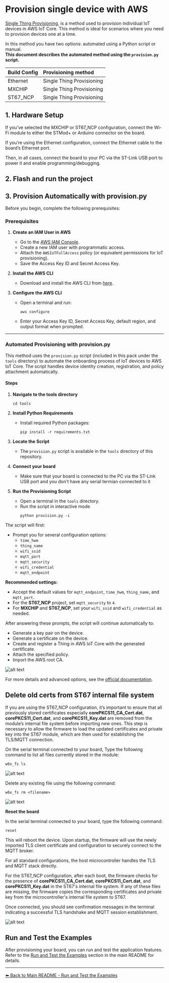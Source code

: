 # Provision single device with AWS

[Single Thing Provisioning](https://docs.aws.amazon.com/iot/latest/developerguide/single-thing-provisioning.html), is a method used to provision individual IoT devices in AWS IoT Core. This method is ideal for scenarios where you need to provision devices one at a time.

In this method you have two options: automated using a Python script or manual.  
**This document describes the automated method using the `provision.py` script.**

|       Build Config          | Provisioning method       |
|:---------                   |:----------                |
| Ethernet                    | Single Thing Provisioning |
| MXCHIP                      | Single Thing Provisioning |
| ST67_NCP                    | Single Thing Provisioning |

## 1. Hardware Setup

If you’ve selected the MXCHIP or ST67_NCP configuration, connect the Wi-Fi module to either the STMod+ or Arduino connector on the board.

If you’re using the Ethernet configuration, connect the Ethernet cable to the board’s Ethernet port.

Then, in all cases, connect the board to your PC via the ST-Link USB port to power it and enable programming/debugging.

## 2. Flash and run the project


## 3. Provision Automatically with provision.py

Before you begin, complete the following prerequisites:

### Prerequisites

1. **Create an IAM User in AWS**
   - Go to the [AWS IAM Console](https://console.aws.amazon.com/iam/).
   - Create a new IAM user with programmatic access.
   - Attach the `AWSIoTFullAccess` policy (or equivalent permissions for IoT provisioning).
   - Save the Access Key ID and Secret Access Key.

2. **Install the AWS CLI**
   - Download and install the AWS CLI from [here](https://docs.aws.amazon.com/cli/latest/userguide/getting-started-install.html).

3. **Configure the AWS CLI**
   - Open a terminal and run:
     ```
     aws configure
     ```
   - Enter your Access Key ID, Secret Access Key, default region, and output format when prompted.

---

### Automated Provisioning with provision.py

This method uses the `provision.py` script (included in this pack under the `tools` directory) to automate the onboarding process of IoT devices to AWS IoT Core. The script handles device identity creation, registration, and policy attachment automatically.

#### Steps

1. **Navigate to the tools directory**

     ```
     cd tools
     ```

2. **Install Python Requirements**

   - Install required Python packages:
     ```
     pip install -r requirements.txt
     ```
3. **Locate the Script**
   - The `provision.py` script is available in the `tools` directory of this repository.

4. **Connect your board**
   - Make sure that your board is connected to the PC via the ST-Link USB port and you don't have any serial termian connected to it

5. **Run the Provisioning Script**
   - Open a terminal in the `tools` directory.
   - Run the script in interactive mode
     ```
     python provision.py -i
     ```    
The script will first:

- Prompt you for several configuration options:
  - `time_hwm`
  - `thing_name`
  - `wifi_ssid`
  - `mqtt_port`
  - `mqtt_security`
  - `wifi_credential`
  - `mqtt_endpoint`

**Recommended settings:**
- Accept the default values for `mqtt_endpoint`, `time_hwm`, `thing_name`, and `mqtt_port`.
- For the **ST67_NCP** project, set `mqtt_security` to `4`.
- For **MXCHIP** and **ST67_NCP**, set your `wifi_ssid` and `wifi_credential` as needed.

After answering these prompts, the script will continue automatically to:

- Generate a key pair on the device.
- Generate a certificate on the device.
- Create and register a Thing in AWS IoT Core with the generated certificate.
- Attach the specified policy.
- Import the AWS root CA.

 ![alt text](assets/provision_py.png)

For more details and advanced options, see the [official documentation](https://github.com/FreeRTOS/iot-reference-stm32u5/blob/main/Getting_Started_Guide.md#option-8a-provision-automatically-with-provisionpy).

## Delete old certs from ST67 internal file system

If you are using the ST67_NCP configuration, it’s important to ensure that all previously stored certificates especially **corePKCS11_CA_Cert.dat**, **corePKCS11_Cert.dat**, and **corePKCS11_Key.dat** are removed from the module’s internal file system before importing new ones. This step is necessary to allow the firmware to load the updated certificates and private key into the ST67 module, which are then used for establishing the TLS/MQTT connection.

On the serial terminal connected to your board, Type the following command to list all files currently stored in the module:

```
w6x_fs ls
```

![alt text](assets/w6x_fs_ls.png)

Delete any existing file using the following command:
```
w6x_fs rm <filename>
```

![alt text](assets/w6x_fs_rm.png)

**Reset the board**

In the serial terminal connected to your board, type the following command:

```
reset
```

This will reboot the device. Upon startup, the firmware will use the newly imported TLS client certificate and configuration to securely connect to the MQTT broker.

For all standard configurations, the host microcontroller handles the TLS and MQTT stack directly.

For the ST67_NCP configuration, after each boot, the firmware checks for the presence of **corePKCS11_CA_Cert.dat**, **corePKCS11_Cert.dat**, and **corePKCS11_Key.dat** in the ST67's internal file system. If any of these files are missing, the firmware copies the corresponding certificates and private key from the microcontroller's internal file system to ST67.

Once connected, you should see confirmation messages in the terminal indicating a successful TLS handshake and MQTT session establishment.

![alt text](assets/mqtt_connection.png)

## Run and Test the Examples

After provisioning your board, you can run and test the application features. Refer to the [Run and Test the Examples](readme.md#7-run-and-test-the-examples) section in the main README for details.

---

[⬅️ Back to Main README - Run and Test the Examples](readme.md#7-run-and-test-the-examples)